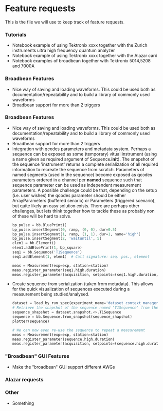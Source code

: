 # Feature requests

This is the file we will use to keep track of feature requests. 

### Tutorials
* Notebook example of using Tektronix xxxx together with the Zurich instruments ultra high frequency quantum analyzer
* Notebook example of using Tektronix xxxx together with the Alazar card 
* Notebook examples of broadbean together with Tektronix 5014,5208 and 7000A 

### Broadbean Features
* Nice way of saving and loading waveforms. This could be used both as documentation/repeatability and to build a library of commonly used waveforms
* Broadbean support for more than 2 triggers 

### Broadbean Features
* Nice way of saving and loading waveforms. This could be used both as documentation/repeatability and to build a library of commonly used waveforms
* Broadbean support for more than 2 triggers 
* Integration with qcodes parameters and metadata system. Perhaps a sequence can be exposed as some (temporary) vitual instrument (using a name given as required argument of Sequence.__init__). The snapshot of the sequence 'instrument' returns a complete serialization of all required information to recreate the sequence from scratch. Parameters of named segments (used in the sequence) become exposed as qcodes parameters ordered in a channel per **named** sequence such that sequence parameter can be used as independent measurement parameters. A possible challenge could be that, depending on the setup (i.e. user wishes) the qcodes parameter should be either ArrayParameters (buffered senario) or Parameters (triggered scenario), but quite likely an easy solution exists. There are perhaps other challenges, but lets think together how to tackle these as probably non of these will be hard to solve.
    ```` python
    bp_pulse = bb.BluePrint()
    bp_pulse.insertSegment(0, ramp, (0, 0), dur=0.5)
    bp_pulse.insertSegment(1, ramp, (1, 1), dur=1, name='high')
    bp_pulse.insertSegment(2, 'waituntil', 5)
    elem1 = bb.Element()
    elem1.addBluePrint(1, bp_square)
    seq1 = bb.Sequence('T1Sequence')
    seq1.addElement(1, elem1)  # Call signature: seq. pos., element
    
    meas = Measurement(exp=exp, station=station)
    meas.register_parameter(seq1.high.duration) 
    meas.register_parameter(acquisition, setpoints=(seq1.high.duration,))
* Create sequence from serialization (taken from metadata). This allows for the quick visualization of sequences executed during a measurement being studied/analysed. 
    ```` python
    dataset = load_by_run_spec(experiment_name='dataset_context_manager', captured_run_id=1)
    # Retrieve the snapshot of the sequence named 'T1Sequence' from the metadata
    sequence_shapshot = dataset.snapshot.<>.T1Sequence 
    sequence = bb.Sequence.from_snapshot(sequence_shapshot)
    plotter(sequence)
    
    # We can now even re-use the sequence to repeat a measurement
    meas = Measurement(exp=exp, station=station)
    meas.register_parameter(sequence.high.duration) 
    meas.register_parameter(acquisition, setpoints=(sequence.high.duration,))
### "Broadbean" GUI Features
* Make the "broadbean" GUI support different AWGs

### Alazar requests


### Other
* Something   
